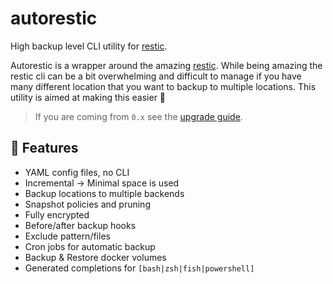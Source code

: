 # autorestic

High backup level CLI utility for [restic](https://restic.net/).

Autorestic is a wrapper around the amazing [restic](https://restic.net/). While being amazing the restic cli can be a bit overwhelming and difficult to manage if you have many different location that you want to backup to multiple locations. This utility is aimed at making this easier 🙂

> If you are coming from `0.x` see the [upgrade guide](/upgrade).

## 🌈 Features

- YAML config files, no CLI
- Incremental -> Minimal space is used
- Backup locations to multiple backends
- Snapshot policies and pruning
- Fully encrypted
- Before/after backup hooks
- Exclude pattern/files
- Cron jobs for automatic backup
- Backup & Restore docker volumes
- Generated completions for `[bash|zsh|fish|powershell]`
